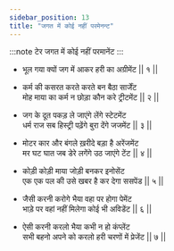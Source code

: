 ```yaml
---
sidebar_position: 13
title: "जगत में कोई नहीं परमेनन्ट"
---
```


:::note टेर
जगत में कोई नहीं परमानेंट
:::

- भूल गया क्यों जग में आकर हरी का अग्रीमेंट || १ ||

- कर्म की कसरत करते करते बन बैठा सार्जेंट <br/>
  मोह माया का कर्म न छोड़ा कौन करे ट्रीटमेंट || २ ||

- जग के दूत पकड़ ले जाएंगे लेंगे स्टेटमेंट <br/>
  धर्म राज सब हिस्ट्री पढ़ेंगे बुरा देंगे जजमेंट || ३ ||

- मोटर कार और बंगले ख़रीदे बड़ा है अरेंजमेंट <br/>
  मर घट घात जब डेरे लगेंगे उठ जाएंगे टेंट || ४ ||

- कोड़ी कोड़ी माया जोड़ी बनकर इनोसेंट <br/>
  एक एक पल की उसे खबर है कर देगा ससपेंड || ५ ||

- जैसी करनी करोगे भैया वहा पर होगा पेमेंट <br/>
  भाड़े पर वहां नहीं मिलेगा कोई भी अविडेंट || ६ ||

- ऐसी करनी करलो भैया कभी न हो कंप्लेंट <br/>
  सभी बहनो अपने को करलो हरी चरणों में प्रेजेंट || ७ ||
